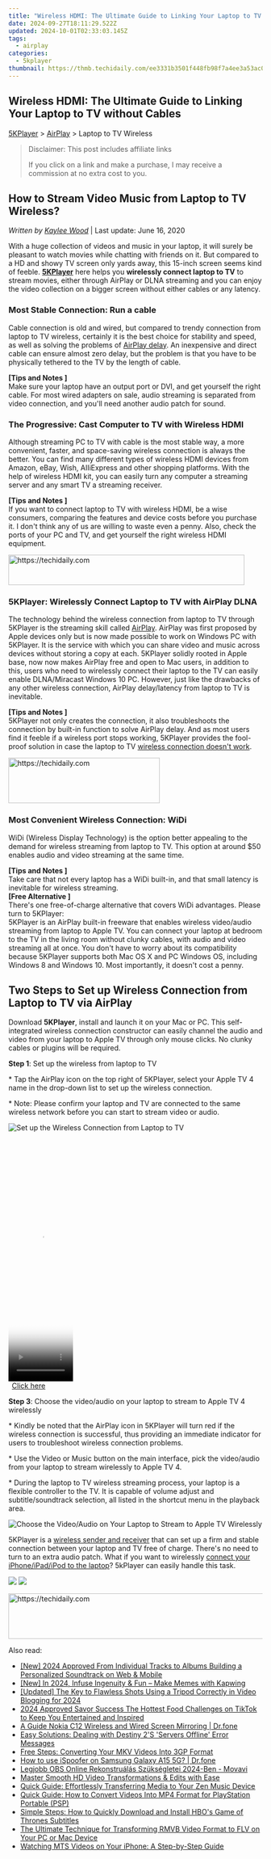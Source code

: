 ```yaml
---
title: "Wireless HDMI: The Ultimate Guide to Linking Your Laptop to TV without Cables"
date: 2024-09-27T18:11:29.522Z
updated: 2024-10-01T02:33:03.145Z
tags:
  - airplay
categories:
  - 5kplayer
thumbnail: https://thmb.techidaily.com/ee3331b3501f448fb98f7a4ee3a53ac099c1c123c857eac1255a179cf5757415.jpg
---
```


## Wireless HDMI: The Ultimate Guide to Linking Your Laptop to TV without Cables

[5KPlayer](https://tools.techidaily.com/5kplayer/products/) \> [AirPlay](https://tools.techidaily.com/5kplayer/airplay/) \> Laptop to TV Wireless

>  Disclaimer: This post includes affiliate links
>
>  If you click on a link and make a purchase, I may receive a commission at no extra cost to you.
>

## How to Stream Video Music from Laptop to TV Wireless?

 _Written by [Kaylee Wood](https://www.quora.com/profile/Amanda-Hu-21)_ | Last update: June 16, 2020

With a huge collection of videos and music in your laptop, it will surely be pleasant to watch movies while chatting with friends on it. But compared to a HD and showy TV screen only yards away, this 15-inch screen seems kind of feeble. **[5KPlayer](https://tools.techidaily.com/5kplayer/products/)** here helps you **wirelessly connect laptop to TV** to stream movies, either through AirPlay or DLNA streaming and you can enjoy the video collection on a bigger screen without either cables or any latency.

### Most Stable Connection: Run a cable

Cable connection is old and wired, but compared to trendy connection from laptop to TV wireless, certainly it is the best choice for stability and speed, as well as solving the problems of [AirPlay delay](https://tools.techidaily.com/5kplayer/airplay/). An inexpensive and direct cable can ensure almost zero delay, but the problem is that you have to be physically tethered to the TV by the length of cable.

**\[Tips and Notes \]**  
 Make sure your laptop have an output port or DVI, and get yourself the right cable. For most wired adapters on sale, audio streaming is separated from video connection, and you'll need another audio patch for sound.

### The Progressive: Cast Computer to TV with Wireless HDMI

Although streaming PC to TV with cable is the most stable way, a more convenient, faster, and space-saving wireless connection is always the better. You can find many different types of wireless HDMI devices from Amazon, eBay, Wish, AIIiExpress and other shopping platforms. With the help of wireless HDMI kit, you can easily turn any computer a streaming server and any smart TV a streaming receiver. 

**\[Tips and Notes \]**  
If you want to connect laptop to TV with wireless HDMI, be a wise consumers, comparing the features and device costs before you purchase it. I don't think any of us are willing to waste even a penny. Also, check the ports of your PC and TV, and get yourself the right wireless HDMI equipment.

<!-- affiliate ads begin -->
<a href="https://bluettius.sjv.io/c/5597632/2139114/17108" target="_top" id="2139114">
  <img src="//a.impactradius-go.com/display-ad/17108-2139114" border="0" alt="https://techidaily.com" width="468" height="60"/>
</a>
<img height="0" width="0" src="https://bluettius.sjv.io/i/5597632/2139114/17108" style="position:absolute;visibility:hidden;" border="0" />
<!-- affiliate ads end -->

### 5KPlayer: Wirelessly Connect Laptop to TV with AirPlay DLNA

The technology behind the wireless connection from laptop to TV through 5KPlayer is the streaming skill called [AirPlay](https://tools.techidaily.com/5kplayer/airplay/). AirPlay was first proposed by Apple devices only but is now made possible to work on Windows PC with 5KPlayer. It is the service with which you can share video and music across devices without storing a copy at each. 5KPlayer solidly rooted in Apple base, now now makes AirPlay free and open to Mac users, in addition to this, users who need to wirelessly connect their laptop to the TV can easily enable DLNA/Miracast Windows 10 PC. However, just like the drawbacks of any other wireless connection, AirPlay delay/latency from laptop to TV is inevitable.

**\[Tips and Notes \]**  
 5KPlayer not only creates the connection, it also troubleshoots the connection by built-in function to solve AirPlay delay. And as most users find it feeble if a wireless port stops working, 5KPlayer provides the fool-proof solution in case the laptop to TV [wireless connection doesn't work](https://tools.techidaily.com/5kplayer/airplay/).

<!-- affiliate ads begin -->
<a href="https://aligracehair.sjv.io/c/5597632/1972665/19272" target="_top" id="1972665">
  <img src="//a.impactradius-go.com/display-ad/19272-1972665" border="0" alt="https://techidaily.com" width="300" height="90"/>
</a>
<img height="0" width="0" src="https://aligracehair.sjv.io/i/5597632/1972665/19272" style="position:absolute;visibility:hidden;" border="0" />
<!-- affiliate ads end -->

### Most Convenient Wireless Connection: WiDi

WiDi (Wireless Display Technology) is the option better appealing to the demand for wireless streaming from laptop to TV. This option at around $50 enables audio and video streaming at the same time.

**\[Tips and Notes \]**  
Take care that not every laptop has a WiDi built-in, and that small latency is inevitable for wireless streaming.  
**\[Free Alternative \]**  
 There's one free-of-charge alternative that covers WiDi advantages. Please turn to 5KPlayer:  
 5KPlayer is an AirPlay built-in freeware that enables wireless video/audio streaming from laptop to Apple TV. You can connect your laptop at bedroom to the TV in the living room without clunky cables, with audio and video streaming all at once. You don't have to worry about its compatibility because 5KPlayer supports both Mac OS X and PC Windows OS, including Windows 8 and Windows 10\. Most importantly, it doesn't cost a penny.

## Two Steps to Set up Wireless Connection from Laptop to TV via AirPlay

Download **5KPlayer**, install and launch it on your Mac or PC. This self-integrated wireless connection constructor can easily channel the audio and video from your laptop to Apple TV through only mouse clicks. No clunky cables or plugins will be required.

**Step 1**: Set up the wireless from laptop to TV

\* Tap the AirPlay icon on the top right of 5KPlayer, select your Apple TV 4 name in the drop-down list to set up the wireless connection.

\* Note: Please confirm your laptop and TV are connected to the same wireless network before you can start to stream video or audio.

![Set up the Wireless Connection from Laptop to TV](https://www.5kplayer.com/airplay/../dlna/img/dlna-compliant-5kplayer.jpg) 

<!-- affiliate ads begin -->
<span id="1975636">
					<video width="128" height="480" style="cursor:pointer"
           poster="//a.impactradius-go.com/display-clicktoplayimage/1975636.png"
           onclick="if(!this.playClicked){this.play();this.setAttribute('controls',true);this.playClicked=true;}">
	   <source src="//a.impactradius-go.com/display-ad/22993-1975636">
	   <img src="//a.impactradius-go.com/display-clicktoplayimage/1975636.png" style="border: none; height: 100%; width: 100%; object-fit: contain">
	</video>
	<div style="width:80px;text-align:center"><a href="javascript:window.open(decodeURIComponent('https%3A%2F%2Fhomestyler.sjv.io%2Fc%2F5597632%2F1975636%2F22993'), '_blank');void(0);">Click here</a></div>
</span>
<img height="0" width="0" src="https://imp.pxf.io/i/5597632/1975636/22993" style="position:absolute;visibility:hidden;" border="0" />
<!-- affiliate ads end -->

**Step 3**: Choose the video/audio on your laptop to stream to Apple TV 4 wirelessly

\* Kindly be noted that the AirPlay icon in 5KPlayer will turn red if the wireless connection is successful, thus providing an immediate indicator for users to troubleshoot wireless connection problems.

\* Use the Video or Music button on the main interface, pick the video/audio from your laptop to stream wirelessly to Apple TV 4.

\* During the laptop to TV wireless streaming process, your laptop is a flexible controller to the TV. It is capable of volume adjust and subtitle/soundtrack selection, all listed in the shortcut menu in the playback area.

![Choose the Video/Audio on Your Laptop to Stream to Apple TV Wirelessly](https://www.5kplayer.com/airplay/img/5k-airplay-airplay-with-win10-xsy-15021502.jpg) 

5KPlayer is a [wireless sender and receiver](https://tools.techidaily.com/5kplayer/airplay/) that can set up a firm and stable connection between your laptop and TV free of charge. There's no need to turn to an extra audio patch. What if you want to wirelessly [connect your iPhone/iPad/iPod to the laptop](https://tools.techidaily.com/5kplayer/airplay/)? 5kPlayer can easily handle this task.

[![](https://www.5kplayer.com/airplay/../button/freedownwhitewin.png)](https://tools.techidaily.com/5kplayer/products/) [![](https://www.5kplayer.com/airplay/../button/freedownbackmac.png)](https://tools.techidaily.com/5kplayer/products/)

<!-- affiliate ads begin -->
<a href="https://appsumo.8odi.net/c/5597632/2118311/7443" target="_top" id="2118311">
  <img src="//a.impactradius-go.com/display-ad/7443-2118311" border="0" alt="https://techidaily.com" width="728" height="90"/>
</a>
<img height="0" width="0" src="https://appsumo.8odi.net/i/5597632/2118311/7443" style="position:absolute;visibility:hidden;" border="0" />
<!-- affiliate ads end -->

<ins class="adsbygoogle"
     style="display:block"
     data-ad-format="autorelaxed"
     data-ad-client="ca-pub-7571918770474297"
     data-ad-slot="1223367746"></ins>

<ins class="adsbygoogle"
     style="display:block"
     data-ad-client="ca-pub-7571918770474297"
     data-ad-slot="8358498916"
     data-ad-format="auto"
     data-full-width-responsive="true"></ins>

<span class="atpl-alsoreadstyle">Also read:</span>
<div><ul>
<li><a href="https://eaxpv-info.techidaily.com/new-2024-approved-from-individual-tracks-to-albums-building-a-personalized-soundtrack-on-web-and-mobile/"><u>[New] 2024 Approved From Individual Tracks to Albums Building a Personalized Soundtrack on Web & Mobile</u></a></li>
<li><a href="https://fox-glue.techidaily.com/new-in-2024-infuse-ingenuity-and-fun-make-memes-with-kapwing/"><u>[New] In 2024, Infuse Ingenuity & Fun – Make Memes with Kapwing</u></a></li>
<li><a href="https://youtube-blog.techidaily.com/ed-the-key-to-flawless-shots-using-a-tripod-correctly-in-video-blogging-for-2024/"><u>[Updated] The Key to Flawless Shots Using a Tripod Correctly in Video Blogging for 2024</u></a></li>
<li><a href="https://tiktok-video-recordings.techidaily.com/2024-approved-savor-success-the-hottest-food-challenges-on-tiktok-to-keep-you-entertained-and-inspired/"><u>2024 Approved Savor Success The Hottest Food Challenges on TikTok to Keep You Entertained and Inspired</u></a></li>
<li><a href="https://screen-mirror.techidaily.com/a-guide-nokia-c12-wireless-and-wired-screen-mirroring-drfone-by-drfone-android/"><u>A Guide Nokia C12 Wireless and Wired Screen Mirroring | Dr.fone</u></a></li>
<li><a href="https://win-howtos.techidaily.com/easy-solutions-dealing-with-destiny-2s-servers-offline-error-messages/"><u>Easy Solutions: Dealing with Destiny 2'S 'Servers Offline' Error Messages</u></a></li>
<li><a href="https://media-tips.techidaily.com/free-steps-converting-your-mkv-videos-into-3gp-format/"><u>Free Steps: Converting Your MKV Videos Into 3GP Format</u></a></li>
<li><a href="https://change-location.techidaily.com/how-to-use-ispoofer-on-samsung-galaxy-a15-5g-drfone-by-drfone-virtual-android/"><u>How to use iSpoofer on Samsung Galaxy A15 5G? | Dr.fone</u></a></li>
<li><a href="https://win-docs.techidaily.com/legjobb-obs-online-rekonstrualas-szuksegletei-2024-ben-movavi/"><u>Legjobb OBS Online Rekonstruálás Szükségletei 2024-Ben - Movavi</u></a></li>
<li><a href="https://media-tips.techidaily.com/master-smooth-hd-video-transformations-and-edits-with-ease/"><u>Master Smooth HD Video Transformations & Edits with Ease</u></a></li>
<li><a href="https://media-tips.techidaily.com/quick-guide-effortlessly-transferring-media-to-your-zen-music-device/"><u>Quick Guide: Effortlessly Transferring Media to Your Zen Music Device</u></a></li>
<li><a href="https://media-tips.techidaily.com/quick-guide-how-to-convert-videos-into-mp4-format-for-playstation-portable-psp/"><u>Quick Guide: How to Convert Videos Into MP4 Format for PlayStation Portable (PSP)</u></a></li>
<li><a href="https://media-tips.techidaily.com/simple-steps-how-to-quickly-download-and-install-hbos-game-of-thrones-subtitles/"><u>Simple Steps: How to Quickly Download and Install HBO's Game of Thrones Subtitles</u></a></li>
<li><a href="https://media-tips.techidaily.com/the-ultimate-technique-for-transforming-rmvb-video-format-to-flv-on-your-pc-or-mac-device/"><u>The Ultimate Technique for Transforming RMVB Video Format to FLV on Your PC or Mac Device</u></a></li>
<li><a href="https://media-tips.techidaily.com/watching-mts-videos-on-your-iphone-a-step-by-step-guide/"><u>Watching MTS Videos on Your iPhone: A Step-by-Step Guide</u></a></li>
</ul></div>

